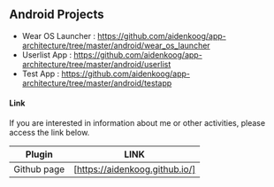 ## Android Projects

- Wear OS Launcher : https://github.com/aidenkoog/app-architecture/tree/master/android/wear_os_launcher
- Userlist App : https://github.com/aidenkoog/app-architecture/tree/master/android/userlist
- Test App : https://github.com/aidenkoog/app-architecture/tree/master/android/testapp

#### Link

If you are interested in information about me or other activities, please access the link below.

| Plugin      | LINK                           |
| ----------- | ------------------------------ |
| Github page | [https://aidenkoog.github.io/] |
